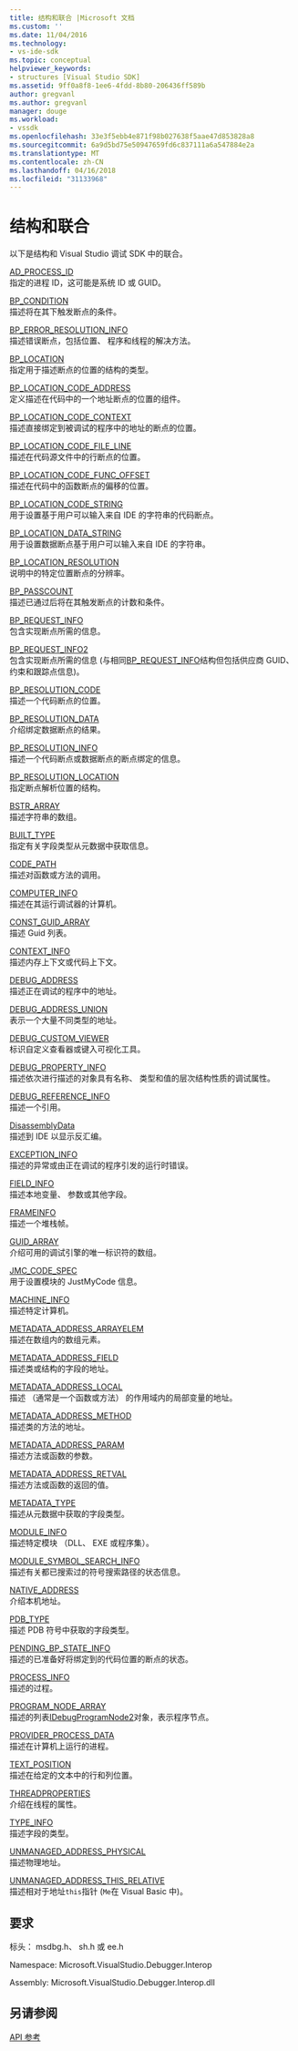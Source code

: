 ```yaml
---
title: 结构和联合 |Microsoft 文档
ms.custom: ''
ms.date: 11/04/2016
ms.technology:
- vs-ide-sdk
ms.topic: conceptual
helpviewer_keywords:
- structures [Visual Studio SDK]
ms.assetid: 9ff0a8f8-1ee6-4fdd-8b80-206436ff589b
author: gregvanl
ms.author: gregvanl
manager: douge
ms.workload:
- vssdk
ms.openlocfilehash: 33e3f5ebb4e871f98b027638f5aae47d853828a8
ms.sourcegitcommit: 6a9d5bd75e50947659fd6c837111a6a547884e2a
ms.translationtype: MT
ms.contentlocale: zh-CN
ms.lasthandoff: 04/16/2018
ms.locfileid: "31133968"
---
```

# <a name="structures-and-unions"></a>结构和联合
以下是结构和 Visual Studio 调试 SDK 中的联合。  
  
 [AD_PROCESS_ID](../../../extensibility/debugger/reference/ad-process-id.md)  
 指定的进程 ID，这可能是系统 ID 或 GUID。  
  
 [BP_CONDITION](../../../extensibility/debugger/reference/bp-condition.md)  
 描述将在其下触发断点的条件。  
  
 [BP_ERROR_RESOLUTION_INFO](../../../extensibility/debugger/reference/bp-error-resolution-info.md)  
 描述错误断点，包括位置、 程序和线程的解决方法。  
  
 [BP_LOCATION](../../../extensibility/debugger/reference/bp-location.md)  
 指定用于描述断点的位置的结构的类型。  
  
 [BP_LOCATION_CODE_ADDRESS](../../../extensibility/debugger/reference/bp-location-code-address.md)  
 定义描述在代码中的一个地址断点的位置的组件。  
  
 [BP_LOCATION_CODE_CONTEXT](../../../extensibility/debugger/reference/bp-location-code-context.md)  
 描述直接绑定到被调试的程序中的地址的断点的位置。  
  
 [BP_LOCATION_CODE_FILE_LINE](../../../extensibility/debugger/reference/bp-location-code-file-line.md)  
 描述在代码源文件中的行断点的位置。  
  
 [BP_LOCATION_CODE_FUNC_OFFSET](../../../extensibility/debugger/reference/bp-location-code-func-offset.md)  
 描述在代码中的函数断点的偏移的位置。  
  
 [BP_LOCATION_CODE_STRING](../../../extensibility/debugger/reference/bp-location-code-string.md)  
 用于设置基于用户可以输入来自 IDE 的字符串的代码断点。  
  
 [BP_LOCATION_DATA_STRING](../../../extensibility/debugger/reference/bp-location-data-string.md)  
 用于设置数据断点基于用户可以输入来自 IDE 的字符串。  
  
 [BP_LOCATION_RESOLUTION](../../../extensibility/debugger/reference/bp-location-resolution.md)  
 说明中的特定位置断点的分辨率。  
  
 [BP_PASSCOUNT](../../../extensibility/debugger/reference/bp-passcount.md)  
 描述已通过后将在其触发断点的计数和条件。  
  
 [BP_REQUEST_INFO](../../../extensibility/debugger/reference/bp-request-info.md)  
 包含实现断点所需的信息。  
  
 [BP_REQUEST_INFO2](../../../extensibility/debugger/reference/bp-request-info2.md)  
 包含实现断点所需的信息 (与相同[BP_REQUEST_INFO](../../../extensibility/debugger/reference/bp-request-info.md)结构但包括供应商 GUID、 约束和跟踪点信息)。  
  
 [BP_RESOLUTION_CODE](../../../extensibility/debugger/reference/bp-resolution-code.md)  
 描述一个代码断点的位置。  
  
 [BP_RESOLUTION_DATA](../../../extensibility/debugger/reference/bp-resolution-data.md)  
 介绍绑定数据断点的结果。  
  
 [BP_RESOLUTION_INFO](../../../extensibility/debugger/reference/bp-resolution-info.md)  
 描述一个代码断点或数据断点的断点绑定的信息。  
  
 [BP_RESOLUTION_LOCATION](../../../extensibility/debugger/reference/bp-resolution-location.md)  
 指定断点解析位置的结构。  
  
 [BSTR_ARRAY](../../../extensibility/debugger/reference/bstr-array.md)  
 描述字符串的数组。  
  
 [BUILT_TYPE](../../../extensibility/debugger/reference/built-type.md)  
 指定有关字段类型从元数据中获取信息。  
  
 [CODE_PATH](../../../extensibility/debugger/reference/code-path.md)  
 描述对函数或方法的调用。  
  
 [COMPUTER_INFO](../../../extensibility/debugger/reference/computer-info.md)  
 描述在其运行调试器的计算机。  
  
 [CONST_GUID_ARRAY](../../../extensibility/debugger/reference/const-guid-array.md)  
 描述 Guid 列表。  
  
 [CONTEXT_INFO](../../../extensibility/debugger/reference/context-info.md)  
 描述内存上下文或代码上下文。  
  
 [DEBUG_ADDRESS](../../../extensibility/debugger/reference/debug-address.md)  
 描述正在调试的程序中的地址。  
  
 [DEBUG_ADDRESS_UNION](../../../extensibility/debugger/reference/debug-address-union.md)  
 表示一个大量不同类型的地址。  
  
 [DEBUG_CUSTOM_VIEWER](../../../extensibility/debugger/reference/debug-custom-viewer.md)  
 标识自定义查看器或键入可视化工具。  
  
 [DEBUG_PROPERTY_INFO](../../../extensibility/debugger/reference/debug-property-info.md)  
 描述依次进行描述的对象具有名称、 类型和值的层次结构性质的调试属性。  
  
 [DEBUG_REFERENCE_INFO](../../../extensibility/debugger/reference/debug-reference-info.md)  
 描述一个引用。  
  
 [DisassemblyData](../../../extensibility/debugger/reference/disassemblydata.md)  
 描述到 IDE 以显示反汇编。  
  
 [EXCEPTION_INFO](../../../extensibility/debugger/reference/exception-info.md)  
 描述的异常或由正在调试的程序引发的运行时错误。  
  
 [FIELD_INFO](../../../extensibility/debugger/reference/field-info.md)  
 描述本地变量、 参数或其他字段。  
  
 [FRAMEINFO](../../../extensibility/debugger/reference/frameinfo.md)  
 描述一个堆栈帧。  
  
 [GUID_ARRAY](../../../extensibility/debugger/reference/guid-array.md)  
 介绍可用的调试引擎的唯一标识符的数组。  
  
 [JMC_CODE_SPEC](../../../extensibility/debugger/reference/jmc-code-spec.md)  
 用于设置模块的 JustMyCode 信息。  
  
 [MACHINE_INFO](../../../extensibility/debugger/reference/machine-info.md)  
 描述特定计算机。  
  
 [METADATA_ADDRESS_ARRAYELEM](../../../extensibility/debugger/reference/metadata-address-arrayelem.md)  
 描述在数组内的数组元素。  
  
 [METADATA_ADDRESS_FIELD](../../../extensibility/debugger/reference/metadata-address-field.md)  
 描述类或结构的字段的地址。  
  
 [METADATA_ADDRESS_LOCAL](../../../extensibility/debugger/reference/metadata-address-local.md)  
 描述 （通常是一个函数或方法） 的作用域内的局部变量的地址。  
  
 [METADATA_ADDRESS_METHOD](../../../extensibility/debugger/reference/metadata-address-method.md)  
 描述类的方法的地址。  
  
 [METADATA_ADDRESS_PARAM](../../../extensibility/debugger/reference/metadata-address-param.md)  
 描述方法或函数的参数。  
  
 [METADATA_ADDRESS_RETVAL](../../../extensibility/debugger/reference/metadata-address-retval.md)  
 描述方法或函数的返回的值。  
  
 [METADATA_TYPE](../../../extensibility/debugger/reference/metadata-type.md)  
 描述从元数据中获取的字段类型。  
  
 [MODULE_INFO](../../../extensibility/debugger/reference/module-info.md)  
 描述特定模块 （DLL、 EXE 或程序集）。  
  
 [MODULE_SYMBOL_SEARCH_INFO](../../../extensibility/debugger/reference/module-symbol-search-info.md)  
 描述有关都已搜索过的符号搜索路径的状态信息。  
  
 [NATIVE_ADDRESS](../../../extensibility/debugger/reference/native-address.md)  
 介绍本机地址。  
  
 [PDB_TYPE](../../../extensibility/debugger/reference/pdb-type.md)  
 描述 PDB 符号中获取的字段类型。  
  
 [PENDING_BP_STATE_INFO](../../../extensibility/debugger/reference/pending-bp-state-info.md)  
 描述的已准备好将绑定到的代码位置的断点的状态。  
  
 [PROCESS_INFO](../../../extensibility/debugger/reference/process-info.md)  
 描述的过程。  
  
 [PROGRAM_NODE_ARRAY](../../../extensibility/debugger/reference/program-node-array.md)  
 描述的列表[IDebugProgramNode2](../../../extensibility/debugger/reference/idebugprogramnode2.md)对象，表示程序节点。  
  
 [PROVIDER_PROCESS_DATA](../../../extensibility/debugger/reference/provider-process-data.md)  
 描述在计算机上运行的进程。  
  
 [TEXT_POSITION](../../../extensibility/debugger/reference/text-position.md)  
 描述在给定的文本中的行和列位置。  
  
 [THREADPROPERTIES](../../../extensibility/debugger/reference/threadproperties.md)  
 介绍在线程的属性。  
  
 [TYPE_INFO](../../../extensibility/debugger/reference/type-info.md)  
 描述字段的类型。  
  
 [UNMANAGED_ADDRESS_PHYSICAL](../../../extensibility/debugger/reference/unmanaged-address-physical.md)  
 描述物理地址。  
  
 [UNMANAGED_ADDRESS_THIS_RELATIVE](../../../extensibility/debugger/reference/unmanaged-address-this-relative.md)  
 描述相对于地址`this`指针 (`Me`在 Visual Basic 中)。  
  
## <a name="requirements"></a>要求  
 标头： msdbg.h、 sh.h 或 ee.h  
  
 Namespace: Microsoft.VisualStudio.Debugger.Interop  
  
 Assembly: Microsoft.VisualStudio.Debugger.Interop.dll  
  
## <a name="see-also"></a>另请参阅  
 [API 参考](../../../extensibility/debugger/reference/api-reference-visual-studio-debugging.md)